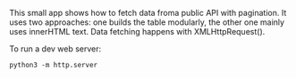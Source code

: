 This small app shows how to fetch data froma public API with pagination.
It uses two approaches: one builds the table modularly, the other one mainly uses innerHTML text.
Data fetching happens with XMLHttpRequest().

To run a dev web server:

`python3 -m http.server`

